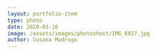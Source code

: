```yaml
---
layout: portfolio-item
type: photo
date: 2020-03-16
image: /assets/images/photoshoot/IMG_6927.jpg
author: Susana Madruga
---
```


